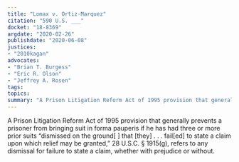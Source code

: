 ```yaml
---
title: "Lomax v. Ortiz-Marquez"
citation: "590 U.S. ___"
docket: "18-8369"
argdate: "2020-02-26"
publishdate: "2020-06-08"
justices:
- "2010kagan"
advocates:
- "Brian T. Burgess"
- "Eric R. Olson"
- "Jeffrey A. Rosen"
tags:
topics:
summary: "A Prison Litigation Reform Act of 1995 provision that generally prevents a prisoner from bringing suit in forma pauperis if he has had three or more prior suits “dismissed on the ground[ ] that [they] . . . fail[ed] to state a claim upon which relief may be granted,” 28 U.S.C. § 1915(g), refers to any dismissal for failure to state a claim, whether with prejudice or without."
---
```

A Prison Litigation Reform Act of 1995 provision that generally prevents a prisoner from bringing suit in forma pauperis if he has had three or more prior suits “dismissed on the ground[ ] that [they] . . . fail[ed] to state a claim upon which relief may be granted,” 28 U.S.C. § 1915(g), refers to any dismissal for failure to state a claim, whether with prejudice or without.